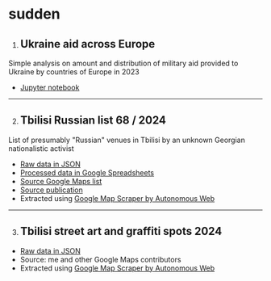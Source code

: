 # sudden

1. ## Ukraine aid across Europe
Simple analysis on amount and distribution of military aid provided to Ukraine by countries of Europe in 2023
* [Jupyter notebook](https://github.com/ks1v/sudden/blob/main/Ukraine_aid_across_Europe.ipynb)
----

2. ## Tbilisi Russian list 68 / 2024
List of presumably "Russian" venues in Tbilisi by an unknown Georgian nationalistic activist
* [Raw data in JSON](https://github.com/ks1v/sudden/blob/main/Tbilisi%20Russian%20list%2068%202024-05.json)
* [Processed data in Google Spreadsheets](https://docs.google.com/spreadsheets/d/1CFCtvO3lsWbNYwtoEDk_XqS1n60pgPuxQykOl9ZA_zw/edit?usp=sharing)
* [Source Google Maps list](https://www.google.com/maps/@41.7266067,44.7474069,13z/data=!4m3!11m2!2sgZZo9u89Umi2JIzhL8un_CuHdfYcOA!3e3)
* [Source publication](https://t.me/aftertasteoflightning/5280)
* Extracted using [Google Map Scraper by Autonomous Web](https://addons.mozilla.org/en-US/firefox/addon/geoharvest/)
----

3. ## Tbilisi street art and graffiti spots 2024
* [Raw data in JSON](https://github.com/ks1v/sudden/blob/main/Tbilisi%20Street%20art%202024-05.json)
* Source: me and other Google Maps contributors
* Extracted using [Google Map Scraper by Autonomous Web](https://addons.mozilla.org/en-US/firefox/addon/geoharvest/)
